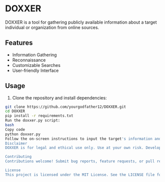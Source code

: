 # DOXXER

DOXXER is a tool for gathering publicly available information about a target individual or organization from online sources.

## Features

- Information Gathering
- Reconnaissance
- Customizable Searches
- User-friendly Interface

## Usage

1. Clone the repository and install dependencies:

```bash
git clone https://github.com/yourgodfather12/DOXXER.git
cd DOXXER
pip install -r requirements.txt
Run the doxxer.py script:
bash
Copy code
python doxxer.py
Follow the on-screen instructions to input the target's information and customize the search parameters.
Disclaimer
DOXXER is for legal and ethical use only. Use at your own risk. Developers are not liable for any misuse.

Contributing
Contributions welcome! Submit bug reports, feature requests, or pull requests through GitHub.

License
This project is licensed under the MIT License. See the LICENSE file for details.
